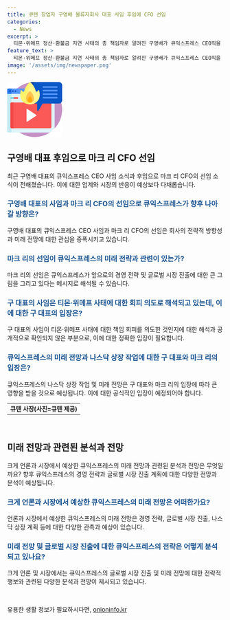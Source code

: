 ```yaml
---
title: 큐텐 창업자 구영배 물류자회사 대표 사임 후임에 CFO 선임
categories:
  - News
excerpt: >
  티몬·위메프 정산·환불금 지연 사태의 총 책임자로 알려진 구영배가 큐익스프레스 CEO직을 사임하고, 마크 리를 CFO로 후임으로 선임했다. 구 대표의 이직 이유와 관련하여 의혹이 제기되고 있으며, 일각에서는 나스닥 상장 작업을 위해 재무전문가 마크 리를 대표로 선임한 것이라는 분석도 나오고 있다. 해당 뉴스에 대한 더 자세한 내용은 물론, 구 대표의 행보와 관련해 관심이 집중되고 있다.
feature_text: >
  티몬·위메프 정산·환불금 지연 사태의 총 책임자로 알려진 구영배가 큐익스프레스 CEO직을 사임하고, 마크 리를 CFO로 후임으로 선임했다. 구 대표의 이직 이유와 관련하여 의혹이 제기되고 있으며, 일각에서는 나스닥 상장 작업을 위해 재무전문가 마크 리를 대표로 선임한 것이라는 분석도 나오고 있다. 해당 뉴스에 대한 더 자세한 내용은 물론, 구 대표의 행보와 관련해 관심이 집중되고 있다.
image: '/assets/img/newspaper.png'
---
```


<p><img src="/assets/img/news.png" alt="rentncar 속보" /></p>

<h2 data-ke-size="size26">구영배 대표 후임으로 마크 리 CFO 선임</h2>

<p data-ke-size="size16">최근 구영배 대표의 큐익스프레스 CEO 사임 소식과 후임으로 마크 리 CFO의 선임 소식이 전해졌습니다. 이에 대한 업계와 시장의 반응이 예상보다 다채롭습니다. </p>

<h3><b><span style="color: #1a5490;">구영배 대표의 사임과 마크 리 CFO의 선임으로 큐익스프레스가 향후 나아갈 방향은?</span></b></h3>

<p data-ke-size="size16">구영배 대표의 큐익스프레스 CEO 사임과 마크 리 CFO의 선임은 회사의 전략적 방향성과 미래 전망에 대한 관심을 증폭시키고 있습니다. </p>

<h3><b><span style="color: #1a5490;">마크 리의 선임이 큐익스프레스의 미래 전략과 관련이 있는가?</span></b></h3>

<p data-ke-size="size16">마크 리의 선임은 큐익스프레스가 앞으로의 경영 전략 및 글로벌 시장 진출에 대한 큰 그림을 그리고 있다는 메시지로 해석될 수 있습니다. </p>

<h3><b><span style="color: #1a5490;">구 대표의 사임은 티몬·위메프 사태에 대한 회피 의도로 해석되고 있는데, 이에 대한 구 대표의 입장은?</span></b></h3>

<p data-ke-size="size16">구 대표의 사임이 티몬·위메프 사태에 대한 책임 회피를 의도한 것인지에 대한 해석과 공개적으로 확인되지 않은 부분으로, 이에 대한 정확한 입장이 필요합니다.</p>

<h3><b><span style="color: #1a5490;">큐익스프레스의 미래 전망과 나스닥 상장 작업에 대한 구 대표와 마크 리의 입장은?</span></b></h3>

<p data-ke-size="size16">큐익스프레스의 나스닥 상장 작업 및 미래 전망은 구 대표와 마크 리의 입장에 따라 큰 영향을 받을 것으로 예상됩니다. 이에 대한 공식적인 입장이 예정되어야 합니다.</p>

<table>
    <tbody>
        <tr>
            <td style="text-align: center; height: 17px;"><b>큐텐 사장(사진=큐텐 제공)</b></td>
        </tr>
    </tbody>
</table>

<p data-ke-size="size16">&nbsp;</p>

<h2 data-ke-size="size26">미래 전망과 관련된 분석과 전망</h2>

<p data-ke-size="size16">크게 언론과 시장에서 예상한 큐익스프레스의 미래 전망과 관련된 분석과 전망은 무엇일까요? 향후 큐익스프레스의 경영 전략과 글로벌 시장 진출 계획에 대한 다양한 전망과 분석이 예상됩니다.</p>

<h3><b><span style="color: #1a5490;">크게 언론과 시장에서 예상한 큐익스프레스의 미래 전망은 어떠한가요?</span></b></h3>

<p data-ke-size="size16">언론과 시장에서 예상한 큐익스프레스의 미래 전망은 경영 전략, 글로벌 시장 진출, 나스닥 상장 계획 등에 대한 다양한 관측과 예상이 있습니다.</p>

<h3><b><span style="color: #1a5490;">미래 전망 및 글로벌 시장 진출에 대한 큐익스프레스의 전략은 어떻게 분석되고 있나요?</span></b></h3>

<p data-ke-size="size16">크게 언론 및 시장에서는 큐익스프레스의 글로벌 시장 진출 및 미래 전망에 대한 전략적 행보와 관련된 다양한 분석과 전망이 제시되고 있습니다.</p>

<p data-ke-size="size16">&nbsp;</p>
유용한 생활 정보가 필요하시다면, <a href="https://onioninfo.kr" rel="dofollow">onioninfo.kr</a>



